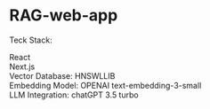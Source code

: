 # RAG-web-app

Teck Stack: <br>

React<br>
Next.js<br>
Vector Database: HNSWLLIB<br>
Embedding Model: OPENAI text-embedding-3-small<br>
LLM Integration: chatGPT 3.5 turbo<br>
